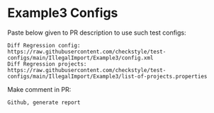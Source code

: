 # Example3 Configs
Paste below given to PR description to use such test configs:
```
Diff Regression config: https://raw.githubusercontent.com/checkstyle/test-configs/main/IllegalImport/Example3/config.xml
Diff Regression projects: https://raw.githubusercontent.com/checkstyle/test-configs/main/IllegalImport/Example3/list-of-projects.properties
```
Make comment in PR:
```
Github, generate report
```
